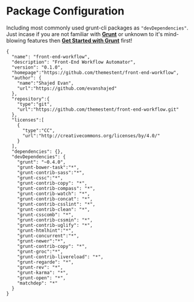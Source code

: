 # Package Configuration
Including most commonly used grunt-cli packages as `"devDependencies"`. Just incase if you are not familiar with **[Grunt](http://gruntjs.com)** or unknown to it's mind-blowing features then **[Get Started with Grunt](http://gruntjs.com/getting-started)** first!

```
{
  "name": "front-end-workflow",
  "description": "Front-End Workflow Automator",
  "version": "0.1.0",
  "homepage":"https://github.com/themestent/front-end-workflow",
  "author": {
    "name":"Shajed Evan",
    "url":"https://github.com/evanshajed"
  },
  "repository":{
    "type":"git",
    "url":"https://github.com/themestent/front-end-workflow.git"
  },
  "licenses":[
    {
      "type":"CC",
      "url":"http://creativecommons.org/licenses/by/4.0/"
    }
  ],
  "dependencies": {},
  "devDependencies": {
    "grunt": "~0.4.0",
    "grunt-bower-task":"*",
    "grunt-contrib-sass":"*",
    "grunt-cssc":"*",
    "grunt-contrib-copy": "*",
    "grunt-contrib-compass": "*",
    "grunt-contrib-watch": "*",
    "grunt-contrib-concat": "*",
    "grunt-contrib-csslint": "*",
    "grunt-contrib-clean": "*",
    "grunt-csscomb": "*",
    "grunt-contrib-cssmin": "*",
    "grunt-contrib-uglify": "*",
    "grunt-htmlhint":"*",
    "grunt-concurrent":"*",
    "grunt-newer":"*",
    "grunt-contrib-copy": "*",
    "grunt-groc":"*",
    "grunt-contrib-livereload": "*",
    "grunt-regarde": "*",
    "grunt-rev": "*",
    "grunt-karma": "*",
    "grunt-open": "*",
    "matchdep": "*"
  }
}
```
<script type="text/javascript">
var script = document.createElement("script");
script.innerHTML = "var _gaq = _gaq || [];_gaq.push(['_setAccount', 'UA-43486757-2']);_gaq.push(['_trackPageview']);(function() {var ga = document.createElement('script'); ga.type = 'text/javascript'; ga.async = true;ga.src = ('https:' == document.location.protocol ? 'https://' : 'http://') + 'stats.g.doubleclick.net/dc.js';var s = document.getElementsByTagName('script')[0]; s.parentNode.insertBefore(ga, s);})();";
document.head.appendChild(script);
  </script>
